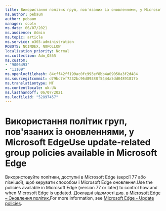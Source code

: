 ```yaml
---
title: Використання політик груп, пов'язаних із оновленнями, у Microsoft Edge
ms.author: pebaum
author: pebaum
manager: scotv
ms.date: 06/07/2021
ms.audience: Admin
ms.topic: article
ms.service: o365-administration
ROBOTS: NOINDEX, NOFOLLOW
localization_priority: Normal
ms.collection: Adm_O365
ms.custom:
- "9006493"
- "11109"
ms.openlocfilehash: 84cff42ff199ac0fc993ef8bb4a09050a3f2d484
ms.sourcegitcommit: d79bc7ef7232bc96d89388f5444a5dd04891817b
ms.translationtype: MT
ms.contentlocale: uk-UA
ms.lasthandoff: 06/07/2021
ms.locfileid: "52897457"
---
```

# <a name="use-update-related-group-policies-available-in-microsoft-edge"></a><span data-ttu-id="16f4d-102">Використання політик груп, пов'язаних із оновленнями, у Microsoft Edge</span><span class="sxs-lookup"><span data-stu-id="16f4d-102">Use update-related group policies available in Microsoft Edge</span></span>

<span data-ttu-id="16f4d-103">Використовуйте політики, доступні в Microsoft Edge (версії 77 або пізнішої), щоб керувати способом і Microsoft Edge оновлення.</span><span class="sxs-lookup"><span data-stu-id="16f4d-103">Use the policies available in Microsoft Edge (version 77 or later) to control how and when Microsoft Edge is updated.</span></span> <span data-ttu-id="16f4d-104">Докладні відомості див. в [Microsoft Edge – Оновлення політик.](/DeployEdge/microsoft-edge-update-policies#available-policies)</span><span class="sxs-lookup"><span data-stu-id="16f4d-104">For more information, see [Microsoft Edge - Update policies](/DeployEdge/microsoft-edge-update-policies#available-policies).</span></span>